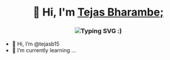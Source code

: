 <h1 align="center">👋 Hi, I'm <a href="www.linkedin.com/in/tejas-n-bharambe" target="_blank"> Tejas Bharambe; </a></h1>
<h3 align="center"><img src="https://readme-typing-svg.herokuapp.com?font=Fira+Code&pause=1000&color=F76407&random=false&width=435&lines=Full+Stack+Web+Developer;Front+End+Web+Developer;Back+End+Developer" alt="Typing SVG" /> :)</h3>


- 👋 Hi, I’m @tejasb15
- 🌱 I’m currently learning ...

